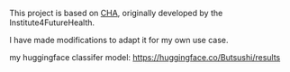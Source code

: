 This project is based on [CHA](https://github.com/Institute4FutureHealth/CHA), originally developed by the Institute4FutureHealth. 

I have made modifications to adapt it for my own use case.

my huggingface classifer model: https://huggingface.co/Butsushi/results
